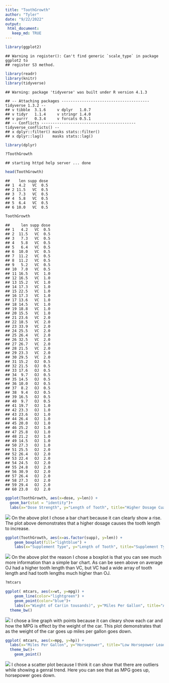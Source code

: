 ```yaml
---
title: "ToothGrowth"
author: "Tyler"
date: "9/22/2022"
output: 
 html_document:
   keep_md: TRUE
---
```



```r
library(ggplot2)
```

```
## Warning in register(): Can't find generic `scale_type` in package ggplot2 to
## register S3 method.
```

```r
library(readr)
library(knitr)
library(tidyverse)
```

```
## Warning: package 'tidyverse' was built under R version 4.1.3
```

```
## -- Attaching packages --------------------------------------- tidyverse 1.3.2 --
## v tibble  3.1.6     v dplyr   1.0.7
## v tidyr   1.1.4     v stringr 1.4.0
## v purrr   0.3.4     v forcats 0.5.1
## -- Conflicts ------------------------------------------ tidyverse_conflicts() --
## x dplyr::filter() masks stats::filter()
## x dplyr::lag()    masks stats::lag()
```

```r
library(dplyr)
```


```r
?ToothGrowth
```

```
## starting httpd help server ... done
```

```r
head(ToothGrowth)
```

```
##    len supp dose
## 1  4.2   VC  0.5
## 2 11.5   VC  0.5
## 3  7.3   VC  0.5
## 4  5.8   VC  0.5
## 5  6.4   VC  0.5
## 6 10.0   VC  0.5
```

```r
ToothGrowth
```

```
##     len supp dose
## 1   4.2   VC  0.5
## 2  11.5   VC  0.5
## 3   7.3   VC  0.5
## 4   5.8   VC  0.5
## 5   6.4   VC  0.5
## 6  10.0   VC  0.5
## 7  11.2   VC  0.5
## 8  11.2   VC  0.5
## 9   5.2   VC  0.5
## 10  7.0   VC  0.5
## 11 16.5   VC  1.0
## 12 16.5   VC  1.0
## 13 15.2   VC  1.0
## 14 17.3   VC  1.0
## 15 22.5   VC  1.0
## 16 17.3   VC  1.0
## 17 13.6   VC  1.0
## 18 14.5   VC  1.0
## 19 18.8   VC  1.0
## 20 15.5   VC  1.0
## 21 23.6   VC  2.0
## 22 18.5   VC  2.0
## 23 33.9   VC  2.0
## 24 25.5   VC  2.0
## 25 26.4   VC  2.0
## 26 32.5   VC  2.0
## 27 26.7   VC  2.0
## 28 21.5   VC  2.0
## 29 23.3   VC  2.0
## 30 29.5   VC  2.0
## 31 15.2   OJ  0.5
## 32 21.5   OJ  0.5
## 33 17.6   OJ  0.5
## 34  9.7   OJ  0.5
## 35 14.5   OJ  0.5
## 36 10.0   OJ  0.5
## 37  8.2   OJ  0.5
## 38  9.4   OJ  0.5
## 39 16.5   OJ  0.5
## 40  9.7   OJ  0.5
## 41 19.7   OJ  1.0
## 42 23.3   OJ  1.0
## 43 23.6   OJ  1.0
## 44 26.4   OJ  1.0
## 45 20.0   OJ  1.0
## 46 25.2   OJ  1.0
## 47 25.8   OJ  1.0
## 48 21.2   OJ  1.0
## 49 14.5   OJ  1.0
## 50 27.3   OJ  1.0
## 51 25.5   OJ  2.0
## 52 26.4   OJ  2.0
## 53 22.4   OJ  2.0
## 54 24.5   OJ  2.0
## 55 24.8   OJ  2.0
## 56 30.9   OJ  2.0
## 57 26.4   OJ  2.0
## 58 27.3   OJ  2.0
## 59 29.4   OJ  2.0
## 60 23.0   OJ  2.0
```


```r
ggplot(ToothGrowth, aes(x=dose, y=len)) + 
  geom_bar(stat = "identity")+
  labs(x="Dose Strength", y="Length of Tooth", title="Higher Dosage Cuases Longer Tooth Length")
```

![](task9_files/figure-html/unnamed-chunk-3-1.png)<!-- -->
On the above plot I chose a bar chart because it can clearly show a rise. The plot above demonstrates that a higher dosage causes the tooth length to increase. 


```r
ggplot(ToothGrowth, aes(x=as.factor(supp), y=len)) + 
    geom_boxplot(fill="lightblue") + 
    labs(x="Supplement Type", y="Length of Tooth", title="Supplement Type Has Effect On Tooth Length")
```

![](task9_files/figure-html/unnamed-chunk-4-1.png)<!-- -->
On the above plot the reason I chose a boxplot is that you can see much more information than a simple bar chart. As can be seen above on average OJ had a higher tooth length than VC, but VC had a wide array of tooth length and had tooth lengths much higher than OJ. 


```r
?mtcars
```


```r
ggplot( mtcars, aes(x=wt, y=mpg)) +
    geom_line(color="lightgreen") +
    geom_point(color="blue")+
    labs(x="Wieght of Car(in tousands)", y="Miles Per Gallon", title="As a Car gets Heaver Miles Per Gallon Goes Down")+
  theme_bw()
```

![](task9_files/figure-html/unnamed-chunk-6-1.png)<!-- -->
I chose a line graph with points because it can cleary show each car and how the MPG is effect by the weight of the car. This plot demonstrates that as the weight of the car goes up miles per gallon goes down. 

```r
ggplot( mtcars, aes(x=mpg, y=hp)) + 
  labs(x="Miles Per Gallon", y="Horsepower", title="Low Horsepower Leads to High Miles Per Gallon")+
  theme_bw()+
    geom_point()
```

![](task9_files/figure-html/unnamed-chunk-7-1.png)<!-- -->
I chose a scatter plot because I think it can show that there are outliers while showing a genral trend. Here you can see that as MPG goes up, horsepower goes down. 

